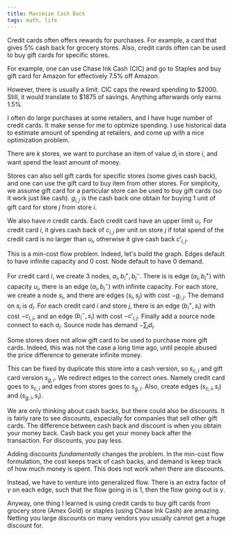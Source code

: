 ```yaml
---
title: Maximize Cash Back
tags: math, life
---
```


Credit cards often offers rewards for purchases. 
For example, a card that gives 5% cash back for grocery stores. 
Also, credit cards often can be used to buy gift cards for specific stores. 

For example, one can use Chase Ink Cash (CIC) and go to Staples and buy gift card for Amazon for effectively 7.5% off Amazon.

However, there is usually a limit. CIC caps the reward spending to \$2000. Still, it would translate to \$1875 of savings. Anything afterwards only earns 1.5%.

I often do large purchases at some retailers, and I have huge number of credit cards. It make sense for me to optimize spending. I use historical data to estimate amount of spending at retailers, and come up with a nice optimization problem. 

There are $k$ stores, we want to purchase an item of value $d_i$ in store $i$, and want spend the least amount of money. 

Stores can also sell gift cards for specific stores (some gives cash back), and one can use the gift card to buy item from other stores. For simplicity, we assume gift card for a particular store can be used to buy gift cards (so it work just like cash). $g_{i,j}$ is the cash back one obtain for buying $1$ unit of gift card for store $j$ from store $i$.

We also have $n$ credit cards. Each credit card have an upper limit $u_i$. For credit card $i$, it gives cash back of $c_{i,j}$ per unit on store $j$ if total spend of the credit card is no larger than $u_i$, otherwise it give cash back $c'_{i,j}$.

This is a min-cost flow problem. Indeed, let's build the graph. Edges default to have infinite capacity and 0 cost. Node default to have 0 demand.

For credit card $i$, we create $3$ nodes, $a_i, b_i^+, b_i^-$. There is is edge $(a_i,b_i^+)$ with capacity $u_i$, there is an edge $(a_i,b_i^-)$ with infinite capacity. 
For each store, we create a node $s_i$, and there are edges $(s_i,s_j)$ with cost $-g_{i,j}$. The demand on $s_i$ is $d_i$.
For each credit card $i$ and store $j$, there is an edge $(b_i^+,s_i)$ with cost $-c_{i,j}$, and an edge $(b_i^-,s_i)$ with cost $-c'_{i,j}$. Finally add a source node connect to each $a_i$. Source node has demand $-\sum_{i} d_i$.

Some stores does not allow gift card to be used to purchase more gift cards. Indeed, this was not the case a long time ago, until people abused the price difference to generate infinite money.

This can be fixed by duplicate this store into a cash version, so $s_{c,i}$ and gift card version $s_{g,i}$. We redirect edges to the correct ones. Namely credit card goes to $s_{c,i}$ and edges from stores goes to $s_{g,i}$. Also, create edges $(s_{c,i},s_i)$ and $(s_{g,i},s_i)$.

We are only thinking about cash backs, but there could also be discounts. It is fairly rare to see discounts, especially for companies that sell other gift cards. 
The difference between cash back and discount is when you obtain your money back. Cash back you get your money back after the transaction. For discounts, you pay less.

Adding discounts *fundamentally* changes the problem. In the min-cost flow formulation, the cost keeps track of cash backs, and demand is keep track of how much money is spent. This does not work when there are discounts. 

Instead, we have to venture into generalized flow. There is an extra factor of $\gamma$ on each edge, such that the flow going in is $1$, then the flow going out is $\gamma$. 

Anyway, one thing I learned is using credit cards to buy gift cards from grocery store (Amex Gold) or staples (using Chase Ink Cash) are amazing. Netting you large discounts on many vendors you usually cannot get a huge discount for. 